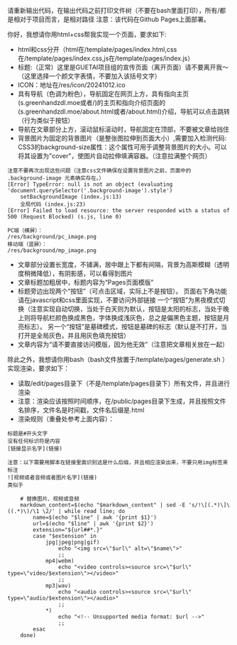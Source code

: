 请重新输出代码，在输出代码之前打印文件树（不要在bash里面打印），所有/都是相对于项目而言，是相对路径
注意：该代码在Github Pages上面部署。

你好，我想请你用html+css帮我实现一个页面，要求如下:
* html和css分开（html在/template/pages/index.html,css在/template/pages/index.css,js在/template/pages/index.js）
* 标题:（正常）这里是GUETAI项目组的宣传页面（离开页面）请不要离开我～（这里选择一个颜文字表情，不要加入该括号文字）
* ICON：地址在/res/icon/20241012.ico
* 具有导航（色调为粉色），导航固定在网页上方，具有指向主页(s.greenhandzdl.moe或者/)的主页和指向介绍页面的(s.greenhandzdl.moe/about.html或者/about.html)介绍，导航可以点击跳转（行为类似于按钮）
* 导航在文章部分上方，滚动鼠标滚动时，导航固定在顶部，不要被文章给挡住
* 背景图片为固定的背景图片（是整张图拉伸到页面大小）,需要加入检测代码:
CSS3的background-size属性：这个属性可用于调整背景图片的大小。可以将其设置为"cover"，使图片自动拉伸填满容器。（注意拉满整个网页）
```
注意不要再次出现这些问题（注意css文件确保在设置背景图片之前，页面中的 .background-image 元素确实存在。）
[Error] TypeError: null is not an object (evaluating 'document.querySelector('.background-image').style')
	setBackgroundImage (index.js:13)
	全局代码 (index.js:23)
[Error] Failed to load resource: the server responded with a status of 500 (Request Blocked) (s.js, line 0)
```
```
PC端（横屏）：
/res/background/pc_image.png
移动端（竖屏）：
/res/background/mp_image.png
```
* 文章部分设置长宽度，不铺满，居中跟上下都有间隔，背景为高斯模糊（透明度稍微降低），有阴影感，可以看得到图片
* 文章标题加粗居中，标题内容为“Pages页面模版”
* 标题旁边出现两个“按钮”（可点击区域，实际上不是按钮）。
页面右下角功能请在javascript和css里面实现，不要访问外部链接
一个“按钮”为黑夜模式切换（注意实现自动切换，当处于白天则为默认，按钮是太阳的标志，当处于晚上则将导航栏颜色换成黑色，字体换成浅灰色，总之是偏黑色主题，按钮是月亮标志）。
另一个“按钮”是墓碑模式，按钮是墓碑的标志（默认是不打开，当打开是全局灰色，并且用灰色填充按钮）
* 文章内容为“请不要直接访问模版，因为他无效”（注意把文章相关放在一起）

除此之外，我想请你用bash（bash文件放置于/template/pages/generate.sh
）实现渲染，要求如下：
* 读取/edit/pages目录下（不是/template/pages目录下）所有文件，并且进行渲染
* 注意：渲染应该按照时间顺序，在/public/pages目录下生成，并且按照文件名排序，文件名是时间戳，文件名后缀是.html
* 渲染规则（重叠处参考上面内容）：
```
标题是#开头文字
没有任何标识符是内容
[链接显示名字](链接)

注意：以下需要用脚本在链接里面识别这是什么后缀，并且相应渲染出来，不要只用img标签来标注
![视频或者音频或者图片名字](链接)
类似于

    # 替换图片、视频或音频
    markdown_content=$(echo "$markdown_content" | sed -E 's/!\[(.*)\]\((.*)\)/\1 \2/' | while read line; do
        name=$(echo "$line" | awk '{print $1}')
        url=$(echo "$line" | awk '{print $2}')
        extension="${url##*.}"
        case "$extension" in
            jpg|jpeg|png|gif)
                echo "<img src=\"$url\" alt=\"$name\">"
                ;;
            mp4|webm)
                echo "<video controls><source src=\"$url\" type=\"video/$extension\"></video>"
                ;;
            mp3|wav)
                echo "<audio controls><source src=\"$url\" type=\"audio/$extension\"></audio>"
                ;;
            *)
                echo "<!-- Unsupported media format: $url -->"
                ;;
        esac
    done)
```
